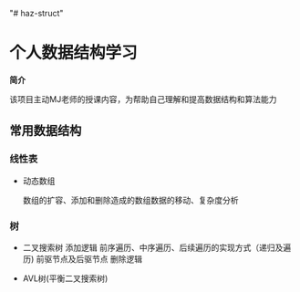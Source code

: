 "# haz-struct" 

# 个人数据结构学习

**简介**

该项目主动MJ老师的授课内容，为帮助自己理解和提高数据结构和算法能力

## 常用数据结构
### 线性表

- 动态数组

  数组的扩容、添加和删除造成的数组数据的移动、复杂度分析

### 树

- 二叉搜索树
  添加逻辑
  前序遍历、中序遍历、后续遍历的实现方式（递归及遍历)
  前驱节点及后驱节点
  删除逻辑

- AVL树(平衡二叉搜索树)

